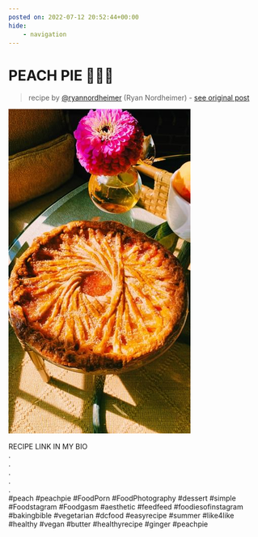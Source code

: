```yaml
---
posted on: 2022-07-12 20:52:44+00:00
hide:
    - navigation
---
```


# PEACH PIE 🍑🥧🌞 

> recipe by [@ryannordheimer](https://www.instagram.com/ryannordheimer/) 
(Ryan Nordheimer) - [see original post](https://instagram.com/p/Cf7SEScFmuj)

![](../img/ryannordheimer_12-07-2022_2007.png)

  
RECIPE LINK IN MY BIO  
.  
.  
.  
.  
.  
\#peach \#peachpie \#FoodPorn \#FoodPhotography \#dessert \#simple \#Foodstagram \#Foodgasm \#aesthetic \#feedfeed \#foodiesofinstagram \#bakingbible \#vegetarian \#dcfood \#easyrecipe \#summer \#like4like \#healthy \#vegan \#butter \#healthyrecipe \#ginger \#peachpie   